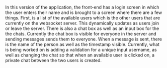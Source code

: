 In this version of the application, the front-end has a login screen in which the user enters their name
and is brought to a screen where there are a few things. First, is a list of the available users which
is the other users that are currently on the websocket server. This dynamically updates as users join 
or leave the server. There is also a chat box as well as an input box for the the chats. Currently
the chat box is visible for everyone in the server and sending messages sends them to everyone. When
a message is sent, there is the name of the person as well as the timestamp visible. Currently, what is
being worked on is adding a validation for a unique input username, as well as changing the chat so that
when an available user is clicked on, a private chat between the two users is created. 
